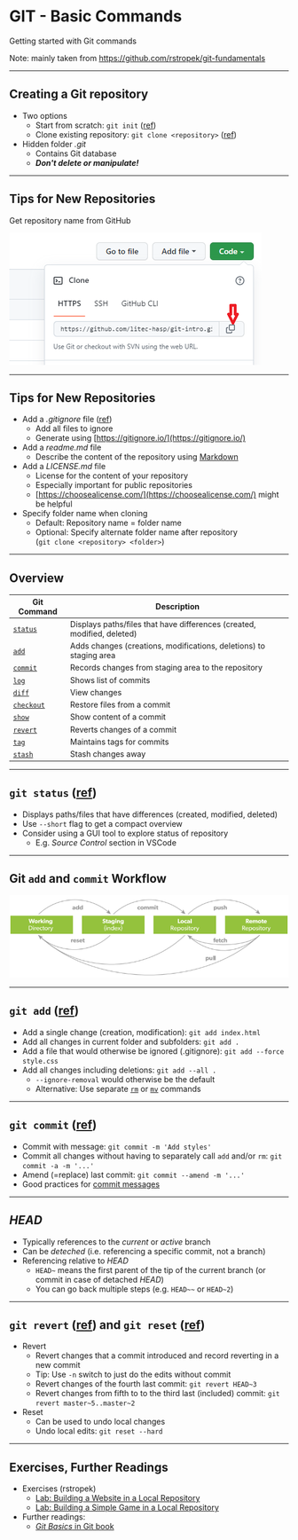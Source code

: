 # GIT - Basic Commands

Getting started with Git commands

Note:
mainly taken from <https://github.com/rstropek/git-fundamentals>

---

## Creating a Git repository

- Two options <!-- .element: class="fragment" -->
  - Start from scratch: `git init` ([ref](https://git-scm.com/docs/git-init))
  - Clone existing repository: `git clone <repository>` ([ref](https://git-scm.com/docs/git-clone))
- Hidden folder <!-- .element: class="fragment" --> *.git*
  - Contains Git database
  - ***Don't delete or manipulate!***

---

## Tips for New Repositories

Get repository name from GitHub

![GitHub get repository name](./img/github-get-repo.png)

---

## Tips for New Repositories

- Add <!-- .element: class="fragment" --> a *.gitignore* file ([ref](https://git-scm.com/docs/gitignore))
  - Add all files to ignore
  - Generate using [https://gitignore.io/](https://gitignore.io/)
- Add <!-- .element: class="fragment" --> a *readme.md* file
  - Describe the content of the repository using [Markdown](https://en.wikipedia.org/wiki/Markdown)
- Add <!-- .element: class="fragment" --> a *LICENSE.md* file
  - License for the content of your repository
  - Especially important for public repositories
  - [https://choosealicense.com/](https://choosealicense.com/) might be helpful
- Specify <!-- .element: class="fragment" --> folder name when cloning
  - Default: Repository name = folder name
  - Optional: Specify alternate folder name after repository<br>(`git clone <repository> <folder>`)

---

## Overview

| Git Command                                         | Description                                                             |
| --------------------------------------------------- | ----------------------------------------------------------------------- |
| [`status`](https://git-scm.com/docs/git-status)     | Displays paths/files that have differences (created, modified, deleted) |
| [`add`](https://git-scm.com/docs/git-add)           | Adds changes (creations, modifications, deletions) to staging area      |
| [`commit`](https://git-scm.com/docs/git-commit)     | Records changes from staging area to the repository                     |
| [`log`](https://git-scm.com/docs/git-log)           | Shows list of commits                                                   |
| [`diff`](https://git-scm.com/docs/git-diff)         | View changes                                                            |
| [`checkout`](https://git-scm.com/docs/git-checkout) | Restore files from a commit                                             |
| [`show`](https://git-scm.com/docs/git-show)         | Show content of a commit                                                |
| [`revert`](https://git-scm.com/docs/git-revert)     | Reverts changes of a commit                                             |
| [`tag`](https://git-scm.com/docs/git-tag)           | Maintains tags for commits                                              |
| [`stash`](https://git-scm.com/docs/git-stash)       | Stash changes away                                                      |

---

## `git status` ([ref](https://git-scm.com/docs/git-status))

- Displays <!-- .element: class="fragment" --> paths/files that have differences (created, modified, deleted)
- Use <!-- .element: class="fragment" --> `--short` flag to get a compact overview
- Consider <!-- .element: class="fragment" --> using a GUI tool to explore status of repository
  - E.g. *Source Control* section in VSCode

---

## Git `add` and `commit` Workflow

![workflow](img/git-state-diagram_(c)JREBEL.png)

---

## `git add` ([ref](https://git-scm.com/docs/git-add))

* Add <!-- .element: class="fragment" --> a single change (creation, modification): `git add index.html`
* Add <!-- .element: class="fragment" --> all changes in current folder and subfolders: `git add .`
* Add <!-- .element: class="fragment" --> a file that would otherwise be ignored (.gitignore): `git add --force style.css`
* Add <!-- .element: class="fragment" --> all changes including deletions: `git add --all .`
  * `--ignore-removal` would otherwise be the default
  * Alternative: Use separate [`rm`](https://git-scm.com/docs/git-rm) or [`mv`](https://git-scm.com/docs/git-mv) commands

---

## `git commit` ([ref](https://git-scm.com/docs/git-commit))

* Commit <!-- .element: class="fragment" --> with message: `git commit -m 'Add styles'`
* Commit <!-- .element: class="fragment" --> all changes without having to separately call `add` and/or `rm`: `git commit -a -m '...'`
* Amend <!-- .element: class="fragment" --> (=replace) last commit: `git commit --amend -m '...'`
* Good <!-- .element: class="fragment" --> practices for [commit messages](https://www.conventionalcommits.org/en/v1.0.0/)

---

## *HEAD*

* Typically <!-- .element: class="fragment" --> references to the *current* or *active* branch
* Can <!-- .element: class="fragment" --> be *deteched* (i.e. referencing a specific commit, not a branch)
* Referencing <!-- .element: class="fragment" --> relative to *HEAD*
  * `HEAD~` means the first parent of the tip of the current branch (or commit in case of detached *HEAD*)
  * You can go back multiple steps (e.g. `HEAD~~` or `HEAD~2`)

---

## `git revert` ([ref](https://git-scm.com/docs/git-revert)) and `git reset` ([ref](https://git-scm.com/docs/git-reset))

* Revert <!-- .element: class="fragment" -->
  * Revert changes that a commit introduced and record reverting in a new commit
  * Tip: Use `-n` switch to just do the edits without commit
  * Revert changes of the fourth last commit: `git revert HEAD~3`
  * Revert changes from fifth to to the third last (included) commit: `git revert master~5..master~2`
* Reset <!-- .element: class="fragment" -->
  * Can be used to undo local changes
  * Undo local edits: `git reset --hard`

---

## Exercises, Further Readings

* Exercises (rstropek)
  * [Lab: Building a Website in a Local Repository](https://github.com/rstropek/git-fundamentals/blob/master/content/labs/0020-local-repo.md)
  * [Lab: Building a Simple Game in a Local Repository](https://github.com/rstropek/git-fundamentals/blob/master/content/labs/0030-tags-stashing.md)
* Further readings:
  * [*Git Basics* in Git book](https://git-scm.com/book/en/v2/Git-Basics-Getting-a-Git-Repository)
